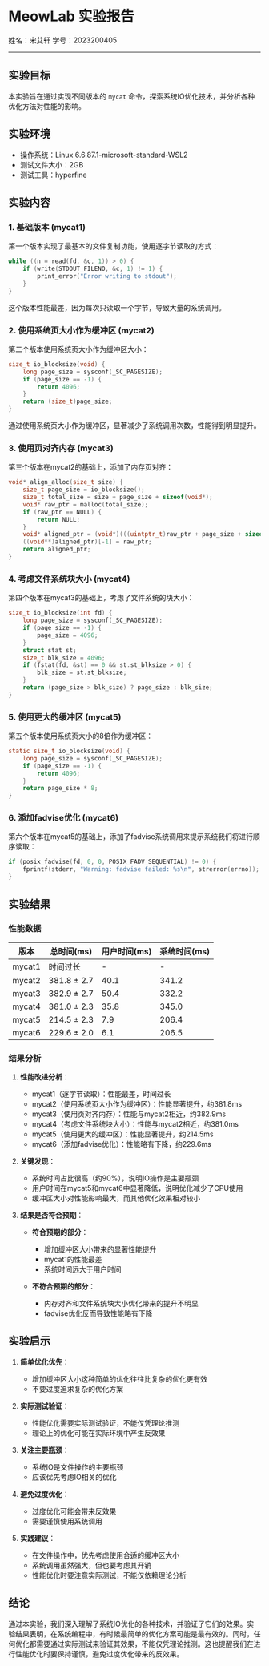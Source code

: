 # MeowLab 实验报告

姓名：宋艾轩 学号：2023200405
***

## 实验目标

本实验旨在通过实现不同版本的 `mycat` 命令，探索系统IO优化技术，并分析各种优化方法对性能的影响。

## 实验环境

- 操作系统：Linux 6.6.87.1-microsoft-standard-WSL2
- 测试文件大小：2GB
- 测试工具：hyperfine

## 实验内容

### 1. 基础版本 (mycat1)

第一个版本实现了最基本的文件复制功能，使用逐字节读取的方式：

```c
while ((n = read(fd, &c, 1)) > 0) {
    if (write(STDOUT_FILENO, &c, 1) != 1) {
        print_error("Error writing to stdout");
    }
}
```

这个版本性能最差，因为每次只读取一个字节，导致大量的系统调用。

### 2. 使用系统页大小作为缓冲区 (mycat2)

第二个版本使用系统页大小作为缓冲区大小：

```c
size_t io_blocksize(void) {
    long page_size = sysconf(_SC_PAGESIZE);
    if (page_size == -1) {
        return 4096;
    }
    return (size_t)page_size;
}
```

通过使用系统页大小作为缓冲区，显著减少了系统调用次数，性能得到明显提升。

### 3. 使用页对齐内存 (mycat3)

第三个版本在mycat2的基础上，添加了内存页对齐：

```c
void* align_alloc(size_t size) {
    size_t page_size = io_blocksize();
    size_t total_size = size + page_size + sizeof(void*);
    void* raw_ptr = malloc(total_size);
    if (raw_ptr == NULL) {
        return NULL;
    }
    void* aligned_ptr = (void*)(((uintptr_t)raw_ptr + page_size + sizeof(void*) - 1) & ~(page_size - 1));
    ((void**)aligned_ptr)[-1] = raw_ptr;
    return aligned_ptr;
}
```

### 4. 考虑文件系统块大小 (mycat4)

第四个版本在mycat3的基础上，考虑了文件系统的块大小：

```c
size_t io_blocksize(int fd) {
    long page_size = sysconf(_SC_PAGESIZE);
    if (page_size == -1) {
        page_size = 4096;
    }
    struct stat st;
    size_t blk_size = 4096;
    if (fstat(fd, &st) == 0 && st.st_blksize > 0) {
        blk_size = st.st_blksize;
    }
    return (page_size > blk_size) ? page_size : blk_size;
}
```

### 5. 使用更大的缓冲区 (mycat5)

第五个版本使用系统页大小的8倍作为缓冲区：

```c
static size_t io_blocksize(void) {
    long page_size = sysconf(_SC_PAGESIZE);
    if (page_size == -1) {
        return 4096;
    }
    return page_size * 8;
}
```

### 6. 添加fadvise优化 (mycat6)

第六个版本在mycat5的基础上，添加了fadvise系统调用来提示系统我们将进行顺序读取：

```c
if (posix_fadvise(fd, 0, 0, POSIX_FADV_SEQUENTIAL) != 0) {
    fprintf(stderr, "Warning: fadvise failed: %s\n", strerror(errno));
}
```

## 实验结果

### 性能数据

| 版本 | 总时间(ms) | 用户时间(ms) | 系统时间(ms) |
|------|------------|--------------|--------------|
| mycat1 | 时间过长 | - | - |
| mycat2 | 381.8 ± 2.7 | 40.1 | 341.2 |
| mycat3 | 382.9 ± 2.7 | 50.4 | 332.2 |
| mycat4 | 381.0 ± 2.3 | 35.8 | 345.0 |
| mycat5 | 214.5 ± 2.3 | 7.9 | 206.4 |
| mycat6 | 229.6 ± 2.0 | 6.1 | 206.5 |

### 结果分析

1. **性能改进分析**：
   - mycat1（逐字节读取）：性能最差，时间过长
   - mycat2（使用系统页大小作为缓冲区）：性能显著提升，约381.8ms
   - mycat3（使用页对齐内存）：性能与mycat2相近，约382.9ms
   - mycat4（考虑文件系统块大小）：性能与mycat2相近，约381.0ms
   - mycat5（使用更大的缓冲区）：性能显著提升，约214.5ms
   - mycat6（添加fadvise优化）：性能略有下降，约229.6ms

2. **关键发现**：
   - 系统时间占比很高（约90%），说明IO操作是主要瓶颈
   - 用户时间在mycat5和mycat6中显著降低，说明优化减少了CPU使用
   - 缓冲区大小对性能影响最大，而其他优化效果相对较小

3. **结果是否符合预期**：
   - **符合预期的部分**：
     - 增加缓冲区大小带来的显著性能提升
     - mycat1的性能最差
     - 系统时间远大于用户时间
   
   - **不符合预期的部分**：
     - 内存对齐和文件系统块大小优化带来的提升不明显
     - fadvise优化反而导致性能略有下降

## 实验启示

1. **简单优化优先**：
   - 增加缓冲区大小这种简单的优化往往比复杂的优化更有效
   - 不要过度追求复杂的优化方案

2. **实际测试验证**：
   - 性能优化需要实际测试验证，不能仅凭理论推测
   - 理论上的优化可能在实际环境中产生反效果

3. **关注主要瓶颈**：
   - 系统IO是文件操作的主要瓶颈
   - 应该优先考虑IO相关的优化

4. **避免过度优化**：
   - 过度优化可能会带来反效果
   - 需要谨慎使用系统调用

5. **实践建议**：
   - 在文件操作中，优先考虑使用合适的缓冲区大小
   - 系统调用虽然强大，但也要考虑其开销
   - 性能优化时要注意实际测试，不能仅依赖理论分析

## 结论

通过本实验，我们深入理解了系统IO优化的各种技术，并验证了它们的效果。实验结果表明，在系统编程中，有时候最简单的优化方案可能是最有效的。同时，任何优化都需要通过实际测试来验证其效果，不能仅凭理论推测。这也提醒我们在进行性能优化时要保持谨慎，避免过度优化带来的反效果。